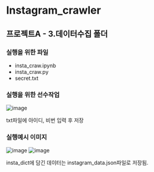# Instagram_crawler

## 프로젝트A - 3.데이터수집 폴더

### 실행을 위한 파일
* insta_craw.ipynb
* insta_craw.py
* secret.txt

### 실행을 위한 선수작업
![image](https://user-images.githubusercontent.com/89976847/137584654-0ac24717-9ae2-4989-a944-c47e83e829c2.png)

txt파일에 아이디, 비번 입력 후 저장

### 실행예시 이미지
![image](https://user-images.githubusercontent.com/89976847/137129853-b4753b5c-5bd6-4283-81a9-1ae45123b8a9.png)
![image](https://user-images.githubusercontent.com/89976847/137584752-3db0a109-342c-4f53-9aa0-58aec9ee68a2.png)

insta_dict에 담긴 데이터는 instagram_data.json파일로 저장됨.
